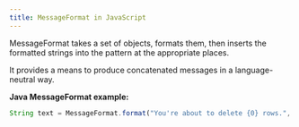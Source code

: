 ```yaml
---
title: MessageFormat in JavaScript
---
```


MessageFormat takes a set of objects, formats them, then inserts the formatted strings into the pattern at the appropriate places.

It provides a means to produce concatenated messages in a language-neutral way. 

**Java MessageFormat example:** 

```javascript
String text = MessageFormat.format("You're about to delete {0} rows.", 5);
```

